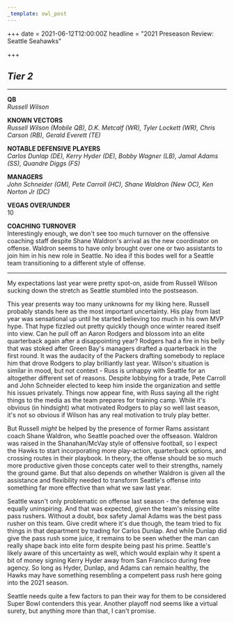 ```yaml
---
_template: owl_post
---
```



+++
date = 2021-06-12T12:00:00Z
headline = "2021 Preseason Review: Seattle Seahawks"

+++
## **_Tier 2_**

***

**QB**  
_Russell Wilson_

**KNOWN VECTORS**  
_Russell Wilson (Mobile QB), D.K. Metcalf (WR), Tyler Lockett (WR), Chris Carson (RB), Gerald Everett (TE)_

**NOTABLE DEFENSIVE PLAYERS**  
_Carlos Dunlap (DE), Kerry Hyder (DE), Bobby Wagner (LB), Jamal Adams (SS), Quandre Diggs (FS)_

**MANAGERS**  
_John Schneider (GM), Pete Carroll (HC),  Shane Waldron (New OC), Ken Norton Jr (DC)_

**VEGAS OVER/UNDER**  
10

**COACHING TURNOVER**  
Interestingly enough, we don't see too much turnover on the offensive coaching staff despite Shane Waldron's arrival as the new coordinator on offense. Waldron seems to have only brought over one or two assistants to join him in his new role in Seattle. No idea if this bodes well for a Seattle team transitioning to a different style of offense.

***

My expectations last year were pretty spot-on, aside from Russell Wilson sucking down the stretch as Seattle stumbled into the postseason.

This year presents way too many unknowns for my liking here. Russell probably stands here as the most important uncertainty. His play from last year was sensational up until he started believing too much in his own MVP hype. That hype fizzled out pretty quickly though once winter reared itself into view. Can he pull off an Aaron Rodgers and blossom into an elite quarterback again after a disappointing year? Rodgers had a fire in his belly that was stoked after Green Bay's managers drafted a quarterback in the first round. It was the audacity of the Packers drafting somebody to replace him that drove Rodgers to play brilliantly last year. Wilson's situation is similar in mood, but not context - Russ is unhappy with Seattle for an altogether different set of reasons. Despite lobbying for a trade, Pete Carroll and John Schneider elected to keep him inside the organization and settle his issues privately. Things now appear fine, with Russ saying all the right things to the media as the team prepares for training camp. While it's obvious (in hindsight) what motivated Rodgers to play so well last season, it's not so obvious if Wilson has any real motivation to truly play better.

But Russell _might_ be helped by the presence of former Rams assistant coach Shane Waldron, who Seattle poached over the offseason. Waldron was raised in the Shanahan/McVay style of offensive football, so I expect the Hawks to start incorporating more play-action, quarterback options, and crossing routes in their playbook. In theory, the offense should be so much more productive given those concepts cater well to their strengths, namely the ground game. But that also depends on whether Waldron is given all the assistance and flexibility needed to transform Seattle's offense into something far more effective than what we saw last year.

Seattle wasn't only problematic on offense last season - the defense was equally uninspiring. And that was expected, given the team's missing elite pass rushers. Without a doubt, box safety Jamal Adams was the best pass rusher on this team. Give credit where it's due though, the team tried to fix things in that department by trading for Carlos Dunlap. And while Dunlap did give the pass rush some juice, it remains to be seen whether the man can really shape back into elite form despite being past his prime. Seattle's likely aware of this uncertainty as well, which would explain why it spent a  bit of money signing Kerry Hyder away from San Francisco during free agency. So long as Hyder, Dunlap, and Adams can remain healthy, the Hawks may have something resembling a competent pass rush here going into the 2021 season.

Seattle needs quite a few factors to pan their way for them to be considered Super Bowl contenders this year. Another playoff nod seems like a virtual surety, but anything more than that, I can't promise.

 
